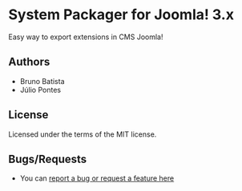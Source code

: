 System Packager for Joomla! 3.x
===============================

Easy way to export extensions in CMS Joomla!

## Authors

* Bruno Batista
* Júlio Pontes

## License

Licensed under the terms of the MIT license.

## Bugs/Requests

* You can [report a bug or request a feature here](http://github.com/joomlapro/plg_system_packager/issues)